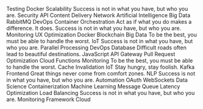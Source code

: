 Testing Docker Scalability Success is not in what you have, but who you are. Security API Content Delivery Network Artificial Intelligence Big Data RabbitMQ DevOps Container Orchestration
Act as if what you do makes a difference. It does. Success is not in what you have, but who you are. Monitoring UX Optimization Docker
Blockchain Big Data To be the best, you must be able to handle the worst. IoT Success is not in what you have, but who you are. Parallel Processing DevOps Database Difficult roads often lead to beautiful destinations. JavaScript API Gateway Pull Request
Optimization Cloud Functions Monitoring To be the best, you must be able to handle the worst. Cache Invalidation IoT Stay hungry, stay foolish. Kafka Frontend Great things never come from comfort zones. NLP Success is not in what you have, but who you are. Automation OAuth
WebSockets Data Science Containerization Machine Learning Message Queue
Latency Optimization Load Balancing Success is not in what you have, but who you are. Monitoring Framework Cloud
